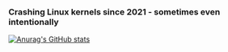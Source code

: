 ### Crashing Linux kernels since 2021 - sometimes even intentionally

[![Anurag's GitHub stats](https://github-readme-stats.vercel.app/api?username=Capo80)](https://github.com/anuraghazra/github-readme-stats)

<!--
**Capo80/Capo80** is a ✨ _special_ ✨ repository because its `README.md` (this file) appears on your GitHub profile.

Here are some ideas to get you started:

- 🔭 I’m currently working on ...
- 🌱 I’m currently learning ...
- 👯 I’m looking to collaborate on ...
- 🤔 I’m looking for help with ...
- 💬 Ask me about ...
- 📫 How to reach me: ...
- 😄 Pronouns: ...
- ⚡ Fun fact: ...
-->
